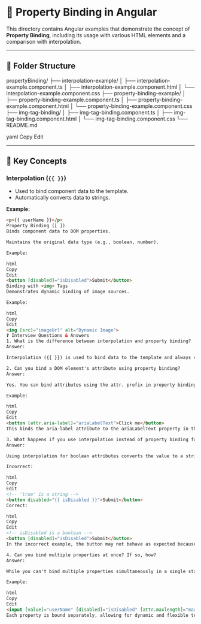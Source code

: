 # 📁 Property Binding in Angular

This directory contains Angular examples that demonstrate the concept of **Property Binding**, including its usage with various HTML elements and a comparison with interpolation.

---

## 📂 Folder Structure

propertyBinding/
├── interpolation-example/
│ ├── interpolation-example.component.ts
│ ├── interpolation-example.component.html
│ └── interpolation-example.component.css
├── property-binding-example/
│ ├── property-binding-example.component.ts
│ ├── property-binding-example.component.html
│ └── property-binding-example.component.css
├── img-tag-binding/
│ ├── img-tag-binding.component.ts
│ ├── img-tag-binding.component.html
│ └── img-tag-binding.component.css
└── README.md

yaml
Copy
Edit

---

## 🧠 Key Concepts

### Interpolation (`{{ }}`)

- Used to bind component data to the template.
- Automatically converts data to strings.

**Example:**

```html
<p>{{ userName }}</p>
Property Binding ([ ])
Binds component data to DOM properties.

Maintains the original data type (e.g., boolean, number).

Example:

html
Copy
Edit
<button [disabled]="isDisabled">Submit</button>
Binding with <img> Tags
Demonstrates dynamic binding of image sources.

Example:

html
Copy
Edit
<img [src]="imageUrl" alt="Dynamic Image">
❓ Interview Questions & Answers
1. What is the difference between interpolation and property binding?
Answer:

Interpolation ({{ }}) is used to bind data to the template and always converts the data to a string. Property binding ([ ]) binds data to DOM properties and preserves the data type. For instance, binding a boolean value should use property binding to maintain its boolean nature.

2. Can you bind a DOM element's attribute using property binding?
Answer:

Yes. You can bind attributes using the attr. prefix in property binding.

Example:

html
Copy
Edit
<button [attr.aria-label]="ariaLabelText">Click me</button>
This binds the aria-label attribute to the ariaLabelText property in the component.

3. What happens if you use interpolation instead of property binding for a boolean attribute?
Answer:

Using interpolation for boolean attributes converts the value to a string, which may not have the desired effect.

Incorrect:

html
Copy
Edit
<!-- 'true' is a string -->
<button disabled="{{ isDisabled }}">Submit</button>
Correct:

html
Copy
Edit
<!-- isDisabled is a boolean -->
<button [disabled]="isDisabled">Submit</button>
In the incorrect example, the button may not behave as expected because the disabled attribute receives a string instead of a boolean.

4. Can you bind multiple properties at once? If so, how?
Answer:

While you can't bind multiple properties simultaneously in a single statement, you can bind multiple properties individually on the same element.

Example:

html
Copy
Edit
<input [value]="userName" [disabled]="isDisabled" [attr.maxlength]="maxLength" />
Each property is bound separately, allowing for dynamic and flexible templates.


